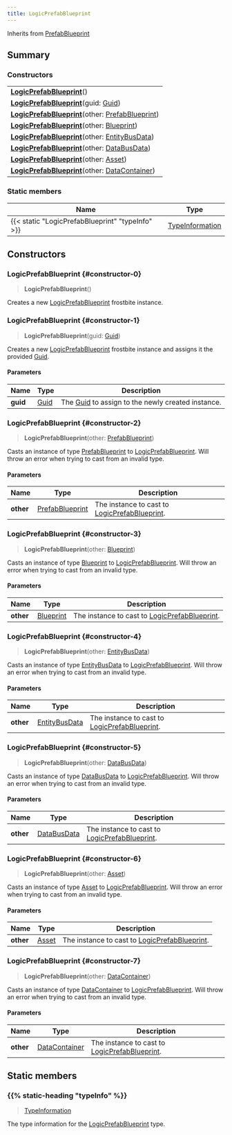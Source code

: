 ```yaml
---
title: LogicPrefabBlueprint
---
```


Inherits from 
[PrefabBlueprint](/vext/ref/fb/prefabblueprint)

## Summary
### Constructors
| |
| ----------- |
| **[LogicPrefabBlueprint](#constructor-0)**() |
| **[LogicPrefabBlueprint](#constructor-1)**(guid: [Guid](/vext/ref/shared/class/guid)) |
| **[LogicPrefabBlueprint](#constructor-2)**(other: [PrefabBlueprint](/vext/ref/fb/prefabblueprint)) |
| **[LogicPrefabBlueprint](#constructor-3)**(other: [Blueprint](/vext/ref/fb/blueprint)) |
| **[LogicPrefabBlueprint](#constructor-4)**(other: [EntityBusData](/vext/ref/fb/entitybusdata)) |
| **[LogicPrefabBlueprint](#constructor-5)**(other: [DataBusData](/vext/ref/fb/databusdata)) |
| **[LogicPrefabBlueprint](#constructor-6)**(other: [Asset](/vext/ref/fb/asset)) |
| **[LogicPrefabBlueprint](#constructor-7)**(other: [DataContainer](/vext/ref/shared/class/datacontainer)) |

### Static members
| Name | Type |
| ---- | ---- |
| {{< static "LogicPrefabBlueprint" "typeInfo" >}} | [TypeInformation](/vext/ref/shared/class/typeinformation) |

## Constructors
### LogicPrefabBlueprint {#constructor-0}
> **LogicPrefabBlueprint**()

Creates a new [LogicPrefabBlueprint](/vext/ref/fb/logicprefabblueprint) frostbite instance.

### LogicPrefabBlueprint {#constructor-1}
> **LogicPrefabBlueprint**(guid: [Guid](/vext/ref/shared/class/guid))

Creates a new [LogicPrefabBlueprint](/vext/ref/fb/logicprefabblueprint) frostbite instance and assigns it the provided [Guid](/vext/ref/shared/class/guid).

#### Parameters
| Name | Type | Description |
| ---- | ---- | ----------- |
| **guid** | [Guid](/vext/ref/shared/class/guid) | The [Guid](/vext/ref/shared/class/guid) to assign to the newly created instance. |

### LogicPrefabBlueprint {#constructor-2}
> **LogicPrefabBlueprint**(other: [PrefabBlueprint](/vext/ref/fb/prefabblueprint))

Casts an instance of type [PrefabBlueprint](/vext/ref/fb/prefabblueprint) to [LogicPrefabBlueprint](/vext/ref/fb/logicprefabblueprint). Will throw an error when trying to cast from an invalid type.

#### Parameters
| Name | Type | Description |
| ---- | ---- | ----------- |
| **other** | [PrefabBlueprint](/vext/ref/fb/prefabblueprint) | The instance to cast to [LogicPrefabBlueprint](/vext/ref/fb/logicprefabblueprint). |

### LogicPrefabBlueprint {#constructor-3}
> **LogicPrefabBlueprint**(other: [Blueprint](/vext/ref/fb/blueprint))

Casts an instance of type [Blueprint](/vext/ref/fb/blueprint) to [LogicPrefabBlueprint](/vext/ref/fb/logicprefabblueprint). Will throw an error when trying to cast from an invalid type.

#### Parameters
| Name | Type | Description |
| ---- | ---- | ----------- |
| **other** | [Blueprint](/vext/ref/fb/blueprint) | The instance to cast to [LogicPrefabBlueprint](/vext/ref/fb/logicprefabblueprint). |

### LogicPrefabBlueprint {#constructor-4}
> **LogicPrefabBlueprint**(other: [EntityBusData](/vext/ref/fb/entitybusdata))

Casts an instance of type [EntityBusData](/vext/ref/fb/entitybusdata) to [LogicPrefabBlueprint](/vext/ref/fb/logicprefabblueprint). Will throw an error when trying to cast from an invalid type.

#### Parameters
| Name | Type | Description |
| ---- | ---- | ----------- |
| **other** | [EntityBusData](/vext/ref/fb/entitybusdata) | The instance to cast to [LogicPrefabBlueprint](/vext/ref/fb/logicprefabblueprint). |

### LogicPrefabBlueprint {#constructor-5}
> **LogicPrefabBlueprint**(other: [DataBusData](/vext/ref/fb/databusdata))

Casts an instance of type [DataBusData](/vext/ref/fb/databusdata) to [LogicPrefabBlueprint](/vext/ref/fb/logicprefabblueprint). Will throw an error when trying to cast from an invalid type.

#### Parameters
| Name | Type | Description |
| ---- | ---- | ----------- |
| **other** | [DataBusData](/vext/ref/fb/databusdata) | The instance to cast to [LogicPrefabBlueprint](/vext/ref/fb/logicprefabblueprint). |

### LogicPrefabBlueprint {#constructor-6}
> **LogicPrefabBlueprint**(other: [Asset](/vext/ref/fb/asset))

Casts an instance of type [Asset](/vext/ref/fb/asset) to [LogicPrefabBlueprint](/vext/ref/fb/logicprefabblueprint). Will throw an error when trying to cast from an invalid type.

#### Parameters
| Name | Type | Description |
| ---- | ---- | ----------- |
| **other** | [Asset](/vext/ref/fb/asset) | The instance to cast to [LogicPrefabBlueprint](/vext/ref/fb/logicprefabblueprint). |

### LogicPrefabBlueprint {#constructor-7}
> **LogicPrefabBlueprint**(other: [DataContainer](/vext/ref/shared/class/datacontainer))

Casts an instance of type [DataContainer](/vext/ref/shared/class/datacontainer) to [LogicPrefabBlueprint](/vext/ref/fb/logicprefabblueprint). Will throw an error when trying to cast from an invalid type.

#### Parameters
| Name | Type | Description |
| ---- | ---- | ----------- |
| **other** | [DataContainer](/vext/ref/shared/class/datacontainer) | The instance to cast to [LogicPrefabBlueprint](/vext/ref/fb/logicprefabblueprint). |

## Static members
### {{% static-heading "typeInfo" %}}
> [TypeInformation](/vext/ref/shared/class/typeinformation)

The type information for the [LogicPrefabBlueprint](/vext/ref/fb/logicprefabblueprint) type.

